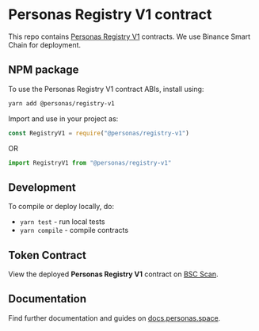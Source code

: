 
# Personas Registry V1 contract

This repo contains [Personas Registry V1](http://personas.space) contracts. We use Binance Smart Chain for deployment.

## NPM package

To use the Personas Registry V1 contract ABIs, install using:

```sh
yarn add @personas/registry-v1

```

Import and use in your project as:


```javascript
const RegistryV1 = require("@personas/registry-v1")

```

OR

```javascript
import RegistryV1 from "@personas/registry-v1"

```

## Development

To compile or deploy locally, do:
 - `yarn test` - run local tests
 - `yarn compile` - compile contracts

## Token Contract

View the deployed **Personas Registry V1** contract on [BSC Scan](https://bscscan.com/address/#code).

## Documentation
Find further documentation and guides on [docs.personas.space](http://docs/personas.space/).
